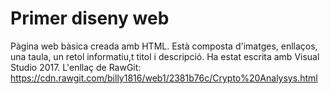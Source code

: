 # Primer diseny web

Pàgina web bàsica creada amb HTML. Està composta d'imatges, enllaços, una taula, un retol informatiu,t titol i descripció. Ha estat escrita amb Visual Studio 2017.
L'enllaç de RawGit: https://cdn.rawgit.com/billy1816/web1/2381b76c/Crypto%20Analysys.html
